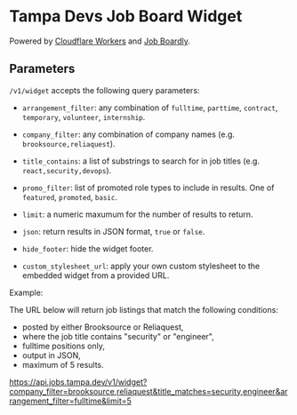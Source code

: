 # Tampa Devs Job Board Widget

Powered by [Cloudflare Workers](https://developers.cloudflare.com/workers/) and [Job Boardly](https://jobs.tampa.dev/).

## Parameters

`/v1/widget` accepts the following query parameters:

- `arrangement_filter`: any combination of `fulltime`, `parttime`, `contract`, `temporary`, `volunteer`, `internship`.

- `company_filter`: any combination of company names (e.g. `brooksource,reliaquest`).

- `title_contains`: a list of substrings to search for in job titles (e.g. `react,security,devops`).

- `promo_filter`: list of promoted role types to include in results. One of `featured`, `promoted`, `basic`.

- `limit`: a numeric maxumum for the number of results to return.

- `json`: return results in JSON format, `true` or `false`.

- `hide_footer`: hide the widget footer.

- `custom_stylesheet_url`: apply your own custom stylesheet to the embedded widget from a provided URL.

Example: 

The URL below will return job listings that match the following conditions:

- posted by either Brooksource or Reliaquest,
- where the job title contains "security" or "engineer",
- fulltime positions only,
- output in JSON,
- maximum of 5 results.

https://api.jobs.tampa.dev/v1/widget?company_filter=brooksource,reliaquest&title_matches=security,engineer&arrangement_filter=fulltime&limit=5